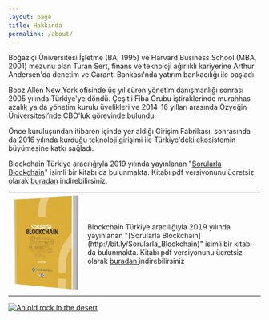```yaml
---
layout: page
title: Hakkında
permalink: /about/
---
```


Boğaziçi Üniversitesi İşletme (BA, 1995) ve Harvard Business School (MBA, 2001) mezunu olan Turan Sert, finans ve teknoloji ağırlıklı kariyerine Arthur Andersen'da denetim ve Garanti Bankası'nda yatırım bankacılığı ile başladı.

Booz Allen New York ofisinde üç yıl süren yönetim danışmanlığı sonrası 2005 yılında Türkiye'ye döndü. Çeşitli Fiba Grubu iştiraklerinde murahhas azalık ya da yönetim kurulu üyelikleri ve 2014-16 yılları arasında Özyeğin Üniversitesi’nde CBO'luk görevinde bulundu.

Önce kuruluşundan itibaren içinde yer aldığı Girişim Fabrikası, sonrasında da 2016 yılında kurduğu teknoloji girişimi ile Türkiye'deki ekosistemin büyümesine katkı sağladı. 

Blockchain Türkiye aracılığıyla 2019 yılında yayınlanan "[Sorularla Blockchain](http://bit.ly/Sorularla_Blockchain)" isimli bir kitabı da bulunmakta. Kitabı pdf versiyonunu ücretsiz olarak [buradan](http://bit.ly/Sorularla_Blockchain) indirebilirsiniz. 

<table><tr><td style="width:30%">
   <img src="/assets/Sorularla_Blockchain_Turan_Sert_kapak-2.jpg">
</td>
<td style="width:70%"><a>Blockchain Türkiye aracılığıyla 2019 yılında yayınlanan "[Sorularla Blockchain](http://bit.ly/Sorularla_Blockchain)" isimli bir kitabı da bulunmakta. Kitabı pdf versiyonunu ücretsiz olarak</a>
<a href="http://bit.ly/Sorularla_Blockchain"> buradan </a><span>indirebilirsiniz</span></a>
</td></tr></table>

[![An old rock in the desert](/assets/images/shiprock.jpg "Shiprock, New Mexico by Beau Rogers")](https://www.flickr.com/photos/beaurogers/31833779864/in/photolist-Qv3rFw-34mt9F-a9Cmfy-5Ha3Zi-9msKdv-o3hgjr-hWpUte-4WMsJ1-KUQ8N-deshUb-vssBD-6CQci6-8AFCiD-zsJWT-nNfsgB-dPDwZJ-bn9JGn-5HtSXY-6CUhAL-a4UTXB-ugPum-KUPSo-fBLNm-6CUmpy-4WMsc9-8a7D3T-83KJev-6CQ2bK-nNusHJ-a78rQH-nw3NvT-7aq2qf-8wwBso-3nNceh-ugSKP-4mh4kh-bbeeqH-a7biME-q3PtTf-brFpgb-cg38zw-bXMZc-nJPELD-f58Lmo-bXMYG-bz8AAi-bxNtNT-bXMYi-bXMY6-bXMYv)

